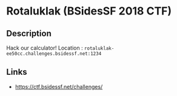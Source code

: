 # Rotaluklak (BSidesSF 2018 CTF)

## Description

>>>
Hack our calculator! Location : `rotaluklak-ee50cc.challenges.bsidessf.net:1234`
>>>

## Links
* https://ctf.bsidessf.net/challenges/
